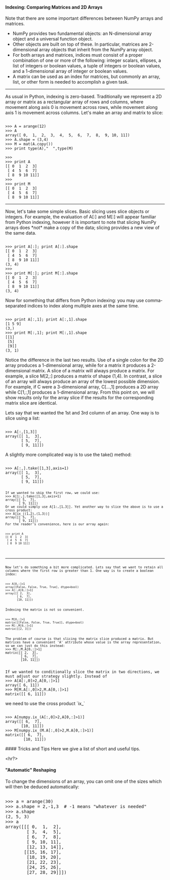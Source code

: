 #### Indexing: Comparing Matrices and 2D Arrays
Note that there are some important differences between NumPy arrays and matrices. 
 - NumPy provides two fundamental objects: an N-dimensional array object and a universal function object. 
 - Other objects are built on top of these. In particular, matrices are 2-dimensional array objects that inherit from the NumPy array object. 
 - For both arrays and matrices, indices must consist of a proper combination of one or more of the following: integer scalars, ellipses, a list of integers or boolean values, a tuple of integers or boolean values, and a 1-dimensional array of integer or boolean values. 
 - A matrix can be used as an index for matrices, but commonly an array, list, or other form is needed to accomplish a given task.
<hr>
As usual in Python, indexing is zero-based. Traditionally we represent a 2D array or matrix as a rectangular array of rows and columns, where movement along axis 0 is movement across rows, while movement along axis 1 is movement across columns.
Let's make an array and matrix to slice:

<pre><code>
>>> A = arange(12)
>>> A
array([ 0,  1,  2,  3,  4,  5,  6,  7,  8,  9, 10, 11])
>>> A.shape = (3,4)
>>> M = mat(A.copy())
>>> print type(A),"  ",type(M)
<type 'numpy.ndarray'>    <class 'numpy.core.defmatrix.matrix'>
>>>
>>> print A
[[ 0  1  2  3]
 [ 4  5  6  7]
 [ 8  9 10 11]]
>>>
>>> print M
[[ 0  1  2  3]
 [ 4  5  6  7]
 [ 8  9 10 11]]
</code></pre>

<hr>
Now, let's take some simple slices. Basic slicing uses slice objects or integers. For example, the evaluation of A[:] and M[:] will appear familiar from Python indexing, however it is important to note that slicing NumPy arrays does *not* make a copy of the data; slicing provides a new view of the same data.

<pre><code>
>>> print A[:]; print A[:].shape
[[ 0  1  2  3]
 [ 4  5  6  7]
 [ 8  9 10 11]]
(3, 4)
>>>
>>> print M[:]; print M[:].shape
[[ 0  1  2  3]
 [ 4  5  6  7]
 [ 8  9 10 11]]
(3, 4)
</code></pre>

Now for something that differs from Python indexing: you may use comma-separated indices to index along multiple axes at the same time.

<pre><code>
>>> print A[:,1]; print A[:,1].shape
[1 5 9]
(3,)
>>> print M[:,1]; print M[:,1].shape
[[1]
 [5]
 [9]]
(3, 1)
</code></pre>

Notice the difference in the last two results. Use of a single colon for the 2D array produces a 1-dimensional array, while for a matrix it produces a 2-dimensional matrix. 
A slice of a matrix will always produce a matrix. For example, a slice M[2,:] produces a matrix of shape (1,4). In contrast, a slice of an array will always produce an array of the lowest possible dimension. For example, if C were a 3-dimensional array, C[...,1] produces a 2D array while C[1,:,1] produces a 1-dimensional array. From this point on, we will show results only for the array slice if the results for the corresponding matrix slice are identical.

Lets say that we wanted the 1st and 3rd column of an array. One way is to slice using a list:
<pre><code>
>>> A[:,[1,3]]
array([[ 1,  3],
       [ 5,  7],
       [ 9, 11]])
</code></pre>
A slightly more complicated way is to use the take() method:
<pre><code>
>>> A[:,].take([1,3],axis=1)
array([[ 1,  3],
       [ 5,  7],
       [ 9, 11]])
<code><pre>       
If we wanted to skip the first row, we could use:
>>> A[1:,].take([1,3],axis=1)
array([[ 5,  7],
       [ 9, 11]])
Or we could simply use A[1:,[1,3]]. Yet another way to slice the above is to use a cross product:
>>> A[ix_((1,2),(1,3))]
array([[ 5,  7],
       [ 9, 11]])
For the reader's convenience, here is our array again:
<pre><code>
>>> print A
[[ 0  1  2  3]
 [ 4  5  6  7]
 [ 8  9 10 11]]
</code></pre>
<hr>
Now let's do something a bit more complicated. Lets say that we want to retain all columns where the first row is greater than 1. One way is to create a boolean index:
<pre><code>
>>> A[0,:]>1
array([False, False, True, True], dtype=bool)
>>> A[:,A[0,:]>1]
array([[ 2,  3],
       [ 6,  7],
       [10, 11]])
</code></pre>
Indexing the matrix is not so convenient.
<pre><code>
>>> M[0,:]>1
matrix([[False, False, True, True]], dtype=bool)
>>> M[:,M[0,:]>1]
matrix([[2, 3]])
</code></pre>
The problem of course is that slicing the matrix slice produced a matrix. But matrices have a convenient 'A' attribute whose value is the array representation, so we can just do this instead:
>>> M[:,M.A[0,:]>1]
matrix([[ 2,  3],
        [ 6,  7],
        [10, 11]])
</code></pre>
If we wanted to conditionally slice the matrix in two directions, we must adjust our strategy slightly. Instead of
>>> A[A[:,0]>2,A[0,:]>1]
array([ 6, 11])
>>> M[M.A[:,0]>2,M.A[0,:]>1]
matrix([[ 6, 11]])
</code></pre>
we need to use the cross product `ix_`
<pre><code>
>>> A[numpy.ix_(A[:,0]>2,A[0,:]>1)]
array([[ 6,  7],
       [10, 11]])
>>> M[numpy.ix_(M.A[:,0]>2,M.A[0,:]>1)]
matrix([[ 6,  7],
        [10, 11]])
</code></pre>
#### Tricks and Tips
Here we give a list of short and useful tips.

<hr?>
#### "Automatic" Reshaping
To change the dimensions of an array, you can omit one of the sizes which will then be deduced automatically:
<pre></code>
>>> a = arange(30)
>>> a.shape = 2,-1,3  # -1 means "whatever is needed"
>>> a.shape
(2, 5, 3)
>>> a
array([[[ 0,  1,  2],
        [ 3,  4,  5],
        [ 6,  7,  8],
        [ 9, 10, 11],
        [12, 13, 14]],
       [[15, 16, 17],
        [18, 19, 20],
        [21, 22, 23],
        [24, 25, 26],
        [27, 28, 29]]])
</code></pre>
